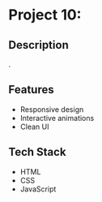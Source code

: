 # Project 10: 

## Description
.

## Features
- Responsive design
- Interactive animations
- Clean UI

## Tech Stack
- HTML
- CSS
- JavaScript
